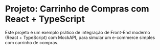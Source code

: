 # Projeto: Carrinho de Compras com React + TypeScript

Este projeto é um exemplo prático de integração de Front-End moderno (React + TypeScript) com MockAPI, para simular um e-commerce simples com carrinho de compras.
